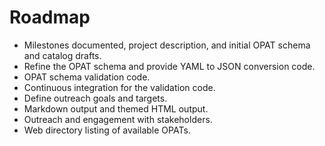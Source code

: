 # Roadmap

- Milestones documented, project description, and initial OPAT schema and catalog drafts.
- Refine the OPAT schema and provide YAML to JSON conversion code.
- OPAT schema validation code.
- Continuous integration for the validation code.
- Define outreach goals and targets.
- Markdown output and themed HTML output.
- Outreach and engagement with stakeholders.
- Web directory listing of available OPATs.
